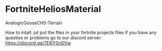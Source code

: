 # FortniteHeliosMaterial
AnalogicGooseCH5-Terrain

How to intall: jut put the files in your fortnite projects files
if you have any questios or problems go to our discord server: https://discord.gg/7E87rSnDVw
